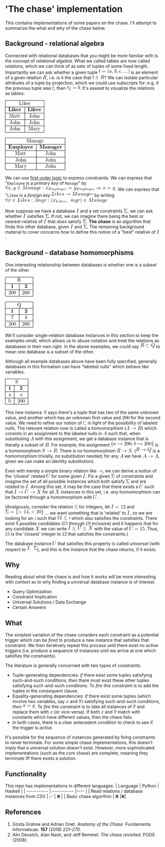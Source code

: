 
<!--
    To generate the readme, run:

    docker run -ti --rm -v /Users/ksb/chase:/test/usr maltegruber/readme-tex:1.0.0

    see: https://github.com/MalteGruber/readme-tex

-->



# 'The chase' implementation

This contains implementations of some papers on the chase. I'll attempt to summarize the what and why of the chase below.

## Background - relational algebra

Connected with relational databases that you might be more familiar with is the concept of *relational algebra*. What we called tables are now called *relations*, which we can think of as sets of tuples of some fixed length. Importantly we can ask whether a given tuple ![t=(a,b, c, ...)](doc/teximg/tex_img_0_L9654.png) is an element of a given relation ![R](doc/teximg/tex_img_1_HFOUV.png), i.e. is it the case that ![t \in R](doc/teximg/tex_img_2_2M17C.png)? We can isolate particular attributes of a tuple by projection, which we could use subscripts for: e.g. if the previous tuple was ![t](doc/teximg/tex_img_3_A2E5Y.png), then ![t_2 = b](doc/teximg/tex_img_4_ZBV6S.png). It's easiest to visualize the relations as tables:


![\begin{tabular}{ |c|c| } \hline \multicolumn{2}{ |c| }{Likes}   \\ \hline \textbf{Liker}  & \textbf{Likee}\\ \hline Matt            & John          \\ \hline John            & John          \\ \hline John            & Mary          \\ \hline\end{tabular}](doc/teximg/tex_img_5_IXHFW.png)


![\begin{tabular}{ |c|c| } \hline \multicolumn{2}{ |c| }{Manage}   \\ \hline \textbf{Employee}  & \textbf{Manager}\\ \hline Matt            & John          \\ \hline John            & John          \\ \hline Mary            & John          \\ \hline\end{tabular}](doc/teximg/tex_img_6_C50DI.png)


We can use [first-order logic](https://www.javatpoint.com/first-order-logic-in-artificial-intelligence) to express constraints. We can express that "`Employee` is a *primary key* of `Manage`" by ![\forall x, y \in Manage: x_{Employee}=y_{Employee} \Rightarrow x=y](doc/teximg/tex_img_7_G5GAY.png). We can express that "`Likee` is a *foreign key* ![Likes \rightarrow Manage](doc/teximg/tex_img_8_PBSRS.png)" by writing ![\forall x \in Likes: \exists mgr: (x_{Likee},\ mgr) \in {Manage}](doc/teximg/tex_img_9_61D19.png)

Now suppose we have a database ![I](doc/teximg/tex_img_10_OBVCQ.png) and a set constraints ![\Sigma](doc/teximg/tex_img_11_6E4VY.png), we can ask whether ![I](doc/teximg/tex_img_12_V7UV6.png) satisfies ![\Sigma](doc/teximg/tex_img_13_ZOOUP.png). If not, we can imagine there being the best or nearest-relative of ![I](doc/teximg/tex_img_14_FMMHG.png) that *does* satisfy ![\Sigma](doc/teximg/tex_img_15_HP5JE.png). **The chase** is an algorithm that finds this other database, given ![I](doc/teximg/tex_img_16_C5ZZY.png) and ![\Sigma](doc/teximg/tex_img_17_LNAUU.png). The remaining background material to cover concerns how to define this notion of a "best" relative of ![I](doc/teximg/tex_img_18_EWWA9.png).

## Background - database homomorphisms

One interesting relationship between databases is whether one is a subset of the other.

![\begin{tabular}{ |c|c| } \hline \multicolumn{2}{ |c| }{R}   \\ \hline \textbf{1}  & \textbf{2}\\ \hline 200            & 200          \\ \hline\end{tabular}](doc/teximg/tex_img_19_L3TM8.png)

![\begin{tabular}{ |c|c| } \hline \multicolumn{2}{ |c| }{Q} \\ \hline \textbf{1}  & \textbf{2}  \\ \hline 7              & 8        \\ \hline 200            & 200      \\ \hline\end{tabular}](doc/teximg/tex_img_20_S1PI6.png)


We'll consider single-relation database instances in this section to keep the examples small, which allows us to abuse notation and treat the relations as databases in their own right. In the above examples, we could say ![R \subset Q](doc/teximg/tex_img_21_4T2LP.png) to mean one database is a subset of the other.

Although all example databases above have been fully specified, generally databases in this formalism can have "labeled nulls" which behave like variables.


![\begin{tabular}{ |c|c| } \hline \multicolumn{2}{ |c| }{S} \\ \hline \textbf{1}  & \textbf{2}  \\ \hline a            & a        \\ \hline b            & 200      \\ \hline\end{tabular}](doc/teximg/tex_img_22_64UEZ.png)

This new instance ![S](doc/teximg/tex_img_23_KBLR2.png) says there's a tuple that has two of the same unknown value, and another which has an unknown first value and ![200](doc/teximg/tex_img_24_LJ1DN.png) for the second value. We need to refine our notion of ![\subset](doc/teximg/tex_img_25_4TW5P.png) in light of the possibility of labeled nulls. The relevant relation now is called a *homomorphism* (![A \rightarrow B](doc/teximg/tex_img_26_5W5D7.png)) which consists in an assignment to the labeled nulls in ![A](doc/teximg/tex_img_27_TWKI4.png) such that, when substituting ![A](doc/teximg/tex_img_28_Z5OZ8.png) with this assignment, we get a database instance that is literally a subset of ![B](doc/teximg/tex_img_29_59JS6.png). For example, the assignment ![\{a \mapsto 200, b \mapsto 200\}](doc/teximg/tex_img_30_IO80K.png) is a homomorphism ![S \rightarrow R](doc/teximg/tex_img_31_5AIWH.png). There is no homomorphism ![R \rightarrow S](doc/teximg/tex_img_32_9Y4Y6.png). (![R \rightarrow Q](doc/teximg/tex_img_33_U57BM.png) is a homomorphism trivially, no substitution needed; for any ![A](doc/teximg/tex_img_34_N4MA8.png) we have ![A \rightarrow A](doc/teximg/tex_img_35_1HMYD.png), given we can make an identity substitution).

Even with merely a simple binary relation like ![\rightarrow](doc/teximg/tex_img_36_FTQBX.png), we can derive a notion of the 'closest' related ![U](doc/teximg/tex_img_37_8D5X6.png) for some given ![I](doc/teximg/tex_img_38_XNOQY.png). Fix a given ![\Sigma](doc/teximg/tex_img_39_JXOIN.png) of constraints and imagine the set of all possible instances which both satisfy ![\Sigma](doc/teximg/tex_img_40_M9076.png) and are related to ![I](doc/teximg/tex_img_41_R2B35.png). Among this set, it may be the case that there exists a ![U](doc/teximg/tex_img_42_NLB7U.png) such that ![I \rightarrow U \rightarrow X](doc/teximg/tex_img_43_3SLXG.png) for all ![X](doc/teximg/tex_img_44_PEAC5.png) instances in this set, i.e. *any* homomorphism can be factored through a homomorphism with ![U](doc/teximg/tex_img_45_59XE7.png).

(Analgously, consider the relation ![\le](doc/teximg/tex_img_46_ZASE2.png) for integers, let ![I=12](doc/teximg/tex_img_47_VYIS3.png) and ![\Sigma = \{> 14, < 20\}](doc/teximg/tex_img_48_VX2KU.png) ... we want something that is 'related' to ![I](doc/teximg/tex_img_49_BY94L.png), so we are looking for an ![i](doc/teximg/tex_img_50_7YP1K.png) such that ![12 \le i](doc/teximg/tex_img_51_NFEOU.png) which also satisfies the constraints. There exist 5 possible candidates (![15](doc/teximg/tex_img_52_SWLCM.png) through ![19](doc/teximg/tex_img_53_HSF7M.png) inclusive) and it happens that for any candidate ![X](doc/teximg/tex_img_54_RS0U5.png) we can write ![I \le U \le X](doc/teximg/tex_img_55_J4YVJ.png) with the value of ![U=15](doc/teximg/tex_img_56_7IGE0.png). Thus, ![15](doc/teximg/tex_img_57_1395P.png) is the 'closest' integer to ![12](doc/teximg/tex_img_58_L4L38.png) that satisfies the constraints.)

The database instance ![U](doc/teximg/tex_img_59_8HTZ8.png) that satisfies this property is called *universal* (with respect to ![I,\  \Sigma](doc/teximg/tex_img_60_7HNGA.png)), and this is the instance that the chase returns, if it exists.

## Why
Reading about what the chase is and how it works will be more interesting with context as to why finding a universal database instance is of interest.
- Query Optimization
- Constraint Implication
- Universal Solutions / Data Exchange
- Certain Answers

## What
The simplest variation of the chase considers each constraint as a potential trigger which can be *fired* to produce a new instance that satisfies that constraint. We then iteratively repeat this process until there exist no active triggers (i.e. produce a sequence of instances until we arrive at one which satisfies the constraints).

The literature is generally concerned with two types of constraints.
- Tuple-generating dependencies: *if* there exist some tuples satisfying such-and-such conditions, *then* there must exist these other tuples satisfying such-and-such conditions. To *fire* this constraint is to add the tuples in the consequent clause.
- Equality-generating dependencies: *if* there exist some tuples (which involve two variables, say ![x](doc/teximg/tex_img_61_DVXZZ.png) and ![y](doc/teximg/tex_img_62_HCHEV.png)) satisfying such-and-such conditions, *then* ![x=y](doc/teximg/tex_img_63_9SBRZ.png). To *fire* this constraint is to take all instances of ![y](doc/teximg/tex_img_64_TZI80.png) and replace them with ![x](doc/teximg/tex_img_65_YA983.png) (or vice-versa). If both ![x](doc/teximg/tex_img_66_NQRL5.png) and ![y](doc/teximg/tex_img_67_GZZFJ.png) match with constants which have different values, then the chase fails.
- In both cases, there is a clear antecedent condition to check to see if the trigger is *active*.

It's possible for the sequence of instances generated by firing constraints to never terminate. For some simple chase implementations, this doesn't imply that a universal solution doesn't exist. However, more sophisticated implementations (such as the *core* chase) are complete, meaning they terminate iff there exists a solution.


## Functionality
This repo has implementations in different languages.
| Language      | Python | Haskell |
| ----------- | ----------- |---- |
| Read relations / database instances from CSV      | ✅      |  ❌ |
| Basic chase algorithm  | ❌        |❌|



## References
1. Gösta Grahne and Adrian Onet. *Anatomy of the Chase*. Fundamenta Informaticae. **157** (2018) *221–270*.
2. Alin Deustch, Alan Nash, and Jeff Remmel. *The chase revisited*. PODS (2008).